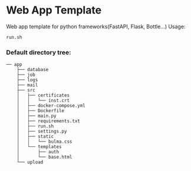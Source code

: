 # Web App Template
Web app template for python frameworks(FastAPI, Flask, Bottle...)
Usage:
```sh
run.sh
```
### Default directory tree:
```
── app
    ├── database
    ├── job
    ├── logs
    ├── mail
    ├── src
    │   ├── certificates
    │   │   └── inst.crt
    │   ├── docker-compose.yml
    │   ├── Dockerfile
    │   ├── main.py
    │   ├── requirements.txt
    │   ├── run.sh
    │   ├── settings.py
    │   ├── static
    │   │   └── bulma.css
    │   └── templates
    │       ├── auth
    │       └── base.html
    └── upload
```
